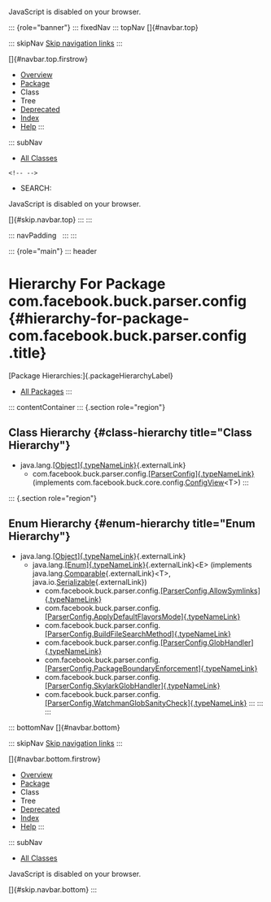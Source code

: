 <div>

JavaScript is disabled on your browser.

</div>

::: {role="banner"}
::: fixedNav
::: topNav
[]{#navbar.top}

::: skipNav
[Skip navigation links](#skip.navbar.top "Skip navigation links")
:::

[]{#navbar.top.firstrow}

-   [Overview](../../../../../index.html)
-   [Package](package-summary.html)
-   Class
-   Tree
-   [Deprecated](../../../../../deprecated-list.html)
-   [Index](../../../../../index-all.html)
-   [Help](../../../../../help-doc.html)
:::

::: subNav
-   [All Classes](../../../../../allclasses.html)

```{=html}
<!-- -->
```
-   SEARCH:

<div>

<div>

JavaScript is disabled on your browser.

</div>

</div>

[]{#skip.navbar.top}
:::
:::

::: navPadding
 
:::
:::

::: {role="main"}
::: header
# Hierarchy For Package com.facebook.buck.parser.config {#hierarchy-for-package-com.facebook.buck.parser.config .title}

[Package Hierarchies:]{.packageHierarchyLabel}

-   [All Packages](../../../../../overview-tree.html)
:::

::: contentContainer
::: {.section role="region"}
## Class Hierarchy {#class-hierarchy title="Class Hierarchy"}

-   java.lang.[[Object]{.typeNameLink}](http://docs.oracle.com/javase/7/docs/api/java/lang/Object.html?is-external=true "class or interface in java.lang"){.externalLink}
    -   com.facebook.buck.parser.config.[[ParserConfig]{.typeNameLink}](ParserConfig.html "class in com.facebook.buck.parser.config")
        (implements
        com.facebook.buck.core.config.[ConfigView](../../core/config/ConfigView.html "interface in com.facebook.buck.core.config")\<T\>)
:::

::: {.section role="region"}
## Enum Hierarchy {#enum-hierarchy title="Enum Hierarchy"}

-   java.lang.[[Object]{.typeNameLink}](http://docs.oracle.com/javase/7/docs/api/java/lang/Object.html?is-external=true "class or interface in java.lang"){.externalLink}
    -   java.lang.[[Enum]{.typeNameLink}](http://docs.oracle.com/javase/7/docs/api/java/lang/Enum.html?is-external=true "class or interface in java.lang"){.externalLink}\<E\>
        (implements
        java.lang.[Comparable](http://docs.oracle.com/javase/7/docs/api/java/lang/Comparable.html?is-external=true "class or interface in java.lang"){.externalLink}\<T\>,
        java.io.[Serializable](http://docs.oracle.com/javase/7/docs/api/java/io/Serializable.html?is-external=true "class or interface in java.io"){.externalLink})
        -   com.facebook.buck.parser.config.[[ParserConfig.AllowSymlinks]{.typeNameLink}](ParserConfig.AllowSymlinks.html "enum in com.facebook.buck.parser.config")
        -   com.facebook.buck.parser.config.[[ParserConfig.ApplyDefaultFlavorsMode]{.typeNameLink}](ParserConfig.ApplyDefaultFlavorsMode.html "enum in com.facebook.buck.parser.config")
        -   com.facebook.buck.parser.config.[[ParserConfig.BuildFileSearchMethod]{.typeNameLink}](ParserConfig.BuildFileSearchMethod.html "enum in com.facebook.buck.parser.config")
        -   com.facebook.buck.parser.config.[[ParserConfig.GlobHandler]{.typeNameLink}](ParserConfig.GlobHandler.html "enum in com.facebook.buck.parser.config")
        -   com.facebook.buck.parser.config.[[ParserConfig.PackageBoundaryEnforcement]{.typeNameLink}](ParserConfig.PackageBoundaryEnforcement.html "enum in com.facebook.buck.parser.config")
        -   com.facebook.buck.parser.config.[[ParserConfig.SkylarkGlobHandler]{.typeNameLink}](ParserConfig.SkylarkGlobHandler.html "enum in com.facebook.buck.parser.config")
        -   com.facebook.buck.parser.config.[[ParserConfig.WatchmanGlobSanityCheck]{.typeNameLink}](ParserConfig.WatchmanGlobSanityCheck.html "enum in com.facebook.buck.parser.config")
:::
:::
:::

::: bottomNav
[]{#navbar.bottom}

::: skipNav
[Skip navigation links](#skip.navbar.bottom "Skip navigation links")
:::

[]{#navbar.bottom.firstrow}

-   [Overview](../../../../../index.html)
-   [Package](package-summary.html)
-   Class
-   Tree
-   [Deprecated](../../../../../deprecated-list.html)
-   [Index](../../../../../index-all.html)
-   [Help](../../../../../help-doc.html)
:::

::: subNav
-   [All Classes](../../../../../allclasses.html)

<div>

<div>

JavaScript is disabled on your browser.

</div>

</div>

[]{#skip.navbar.bottom}
:::
